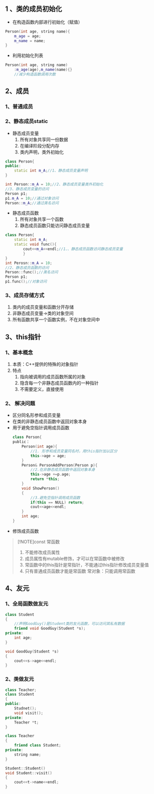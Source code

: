 ## 1 、类的成员初始化
- 在构造函数内部进行初始化（赋值）
```C++
Person(int age, string name){
	m_age = age;
	m_name = name;
}
```
- 利用初始化列表
```C++
Person(int age, string name)
	:m_age(age),m_name(name){}
	//减少构造函数调用次数
```
## 2、成员
### 1、普通成员
### 2、静态成员static
- 静态成员变量
	1. 所有对象共享同一份数据
	2. 在编译阶段分配内存
	3. 类内声明，类外初始化
```C++
class Person{
public:
	static int m_A;//1、静态成员变量声明
}

int Person::m_A = 10;//2、静态成员变量类外初始化
//3、静态成员变量的访问
Person p1;
p1.m_A = 10;//通过对象访问
Person::m_A;//通过类名访问
```
- 静态成员函数
	1. 所有对象共享一个函数
	2. 静态成员函数只能访问静态成员变量
```C++
class Person{
	static int m_A;
	static void func(){
		cout<<m_A<<endl;//1、、静态成员函数访问静态成员变量
		}
}
int Perosn::m_A = 10;
//2、静态成员函数的访问
Person::func();//类名访问
Person p1;
p1.func();//对象访问
```
### 3、成员存储方式
1. 类内的成员变量和函数分开存储
2. 非静态成员变量->类的对象空间
3. 所有函数共享一个函数实例，不在对象空间中
## 3、this指针
### 1、基本概念
1. 本质：C++提供的特殊的对象指针
2. 特点
	1. 指向被调用的成员函数所属的对象
	2. 隐含每一个非静态成员函数内的一种指针
	3. 不需要定义，直接使用
### 2、 解决问题
-  区分同名形参和成员变量
- 在类的非静态成员函数中返回对象本身 
- 用于避免空指针调用成员函数
	```C++
	class Person{
	public：
		Person(int age){
			//1. 形参和成员变量同名时，用this指针加以区分
			this->age = age;
		}
		Person& PersonAddPerson(Person p){
			//2.在非静态成员函数中返回对象本身
			this->age +=p.age;
			return *this;
		}
		void ShowPerson()
		{
			//3.避免空指针调用成员函数
			if(this == NULL) return;
			cout<<age<<endl;
		}
		int age;
	}
	```
- 修饰成员函数
> [!NOTE]const
> 常函数
> 	1. 不能修改成员属性
> 	2. 成员属性有mutable修饰，才可以在常函数中被修改
> 	3. 常函数中的this指针是常指针，不能通过this指针修改成员变量值
> 	4. 只有普通成员函数才能是常函数
>常对象：只能调用常函数

## 4、友元
### 1、全局函数做友元
```C++
class Student
{
	//声明GoodGuy()是Student类的友元函数，可以访问其私有数据
	friend void GoodGuy(Student *s);
private:
	int age;
}

void GoodGuy(Student *s)
{
	cout<<s->age<<endl;
}
```
### 2、类做友元
```C++
class Teacher;
class Student
{
public:
	Studnet();
	void visit();
private:
	Teacher *t;
}

class Teacher
{
	friend class Student;
private:
	string name;
}

Student::Student()
void Student::visit()
{
	cout<<t->name<<endl;
}
```